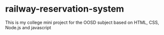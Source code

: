 # railway-reservation-system
This is my college mini project for the OOSD subject based on HTML, CSS, Node.js and javascript
